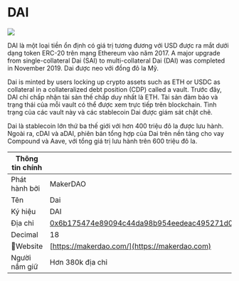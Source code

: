 # DAI

![](../../.gitbook/assets/dai.png)

DAI là một loại tiền ổn định có giá trị tương đương với USD được ra mắt dưới dạng token ERC-20 trên mạng Ethereum vào năm 2017. A major upgrade from single-collateral Dai (SAI) to multi-collateral Dai (DAI) was completed in November 2019. Dai được neo với đồng đô la Mỹ.

Dai is minted by users locking up crypto assets such as ETH or USDC as collateral in a collateralized debt position (CDP) called a vault. Trước đây, DAI chỉ chấp nhận tài sản thế chấp duy nhất là ETH. Tài sản đảm bảo và trạng thái của mỗi vault có thể được xem trực tiếp trên blockchain. Tình trạng của các vault này và các stablecoin Dai được giám sát chặt chẽ.

Dai là stablecoin lớn thứ ba thế giới với hơn 400 triệu đô la được lưu hành. Ngoài ra, cDAI và aDAI, phiên bản tổng hợp của Dai trên nền tảng cho vay Compound và Aave, với tổng giá trị lưu hành trên 600 triệu đô la.

| Thông tin chính |                                                                                                                     |
| --------------- | ------------------------------------------------------------------------------------------------------------------- |
| Phát hành bởi   | MakerDAO                                                                                                            |
| Tên             | Dai                                                                                                                 |
| Ký hiệu         | DAI                                                                                                                 |
| Địa chỉ         | [0x6b175474e89094c44da98b954eedeac495271d0f](https://etherscan.io/token/0x6b175474e89094c44da98b954eedeac495271d0f) |
| Decimal         | 18                                                                                                                  |
| Website        | [https://makerdao.com/](https://makerdao.com)                                                                       |
| Người nắm giữ   | Hơn 380k địa chỉ                                                                                                    |
